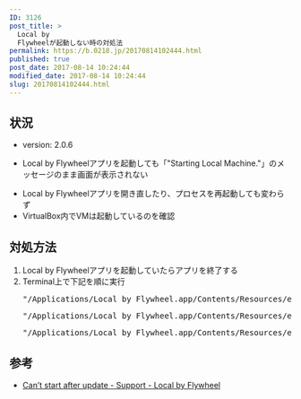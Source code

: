 ```yaml
---
ID: 3126
post_title: >
  Local by
  Flywheelが起動しない時の対処法
permalink: https://b.0218.jp/20170814102444.html
published: true
post_date: 2017-08-14 10:24:44
modified_date: 2017-08-14 10:24:44
slug: 20170814102444.html
---
```

<h2>状況</h2>

<ul>
<li><p>version: 2.0.6</p></li>
<li><p>Local by Flywheelアプリを起動しても「"Starting Local Machine."」のメッセージのまま画面が表示されない</p></li>
<li>Local by Flywheelアプリを開き直したり、プロセスを再起動しても変わらず</li>
<li>VirtualBox内でVMは起動しているのを確認</li>
</ul>

<h2>対処方法</h2>

<ol>
 <li>Local by Flywheelアプリを起動していたらアプリを終了する</li>
 <li>Terminal上で下記を順に実行
<pre>"/Applications/Local by Flywheel.app/Contents/Resources/extraResources/virtual-machine/vendor/docker/osx/docker-machine" kill local-by-flywheel</pre>
<pre>"/Applications/Local by Flywheel.app/Contents/Resources/extraResources/virtual-machine/vendor/docker/osx/docker-machine" restart local-by-flywheel</pre>
<pre>"/Applications/Local by Flywheel.app/Contents/Resources/extraResources/virtual-machine/vendor/docker/osx/docker-machine" env local-by-flywheel</pre>
</li>
</ol>

<h2>参考</h2>

<ul>
<li><a href="http://local.getflywheel.com/community/t/cant-start-after-update/2238/2">Can’t start after update - Support - Local by Flywheel</a></li>
</ul>